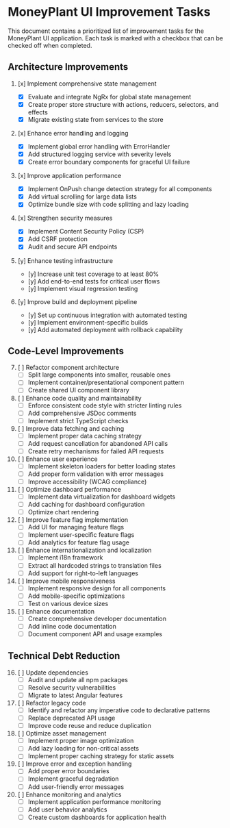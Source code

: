 # MoneyPlant UI Improvement Tasks

This document contains a prioritized list of improvement tasks for the MoneyPlant UI application. Each task is marked with a checkbox that can be checked off when completed.

## Architecture Improvements

1. [x] Implement comprehensive state management
   - [x] Evaluate and integrate NgRx for global state management
   - [x] Create proper store structure with actions, reducers, selectors, and effects
   - [x] Migrate existing state from services to the store

2. [x] Enhance error handling and logging
   - [x] Implement global error handling with ErrorHandler
   - [x] Add structured logging service with severity levels
   - [x] Create error boundary components for graceful UI failure

3. [x] Improve application performance
   - [x] Implement OnPush change detection strategy for all components
   - [x] Add virtual scrolling for large data lists
   - [x] Optimize bundle size with code splitting and lazy loading

4. [x] Strengthen security measures
   - [x] Implement Content Security Policy (CSP)
   - [x] Add CSRF protection
   - [x] Audit and secure API endpoints

5. [y] Enhance testing infrastructure
   - [y] Increase unit test coverage to at least 80%
   - [y] Add end-to-end tests for critical user flows
   - [y] Implement visual regression testing

6. [y] Improve build and deployment pipeline
   - [y] Set up continuous integration with automated testing
   - [y] Implement environment-specific builds
   - [y] Add automated deployment with rollback capability

## Code-Level Improvements

7. [ ] Refactor component architecture
   - [ ] Split large components into smaller, reusable ones
   - [ ] Implement container/presentational component pattern
   - [ ] Create shared UI component library

8. [ ] Enhance code quality and maintainability
   - [ ] Enforce consistent code style with stricter linting rules
   - [ ] Add comprehensive JSDoc comments
   - [ ] Implement strict TypeScript checks

9. [ ] Improve data fetching and caching
   - [ ] Implement proper data caching strategy
   - [ ] Add request cancellation for abandoned API calls
   - [ ] Create retry mechanisms for failed API requests

10. [ ] Enhance user experience
    - [ ] Implement skeleton loaders for better loading states
    - [ ] Add proper form validation with error messages
    - [ ] Improve accessibility (WCAG compliance)

11. [ ] Optimize dashboard performance
    - [ ] Implement data virtualization for dashboard widgets
    - [ ] Add caching for dashboard configuration
    - [ ] Optimize chart rendering

12. [ ] Improve feature flag implementation
    - [ ] Add UI for managing feature flags
    - [ ] Implement user-specific feature flags
    - [ ] Add analytics for feature flag usage

13. [ ] Enhance internationalization and localization
    - [ ] Implement i18n framework
    - [ ] Extract all hardcoded strings to translation files
    - [ ] Add support for right-to-left languages

14. [ ] Improve mobile responsiveness
    - [ ] Implement responsive design for all components
    - [ ] Add mobile-specific optimizations
    - [ ] Test on various device sizes

15. [ ] Enhance documentation
    - [ ] Create comprehensive developer documentation
    - [ ] Add inline code documentation
    - [ ] Document component API and usage examples

## Technical Debt Reduction

16. [ ] Update dependencies
    - [ ] Audit and update all npm packages
    - [ ] Resolve security vulnerabilities
    - [ ] Migrate to latest Angular features

17. [ ] Refactor legacy code
    - [ ] Identify and refactor any imperative code to declarative patterns
    - [ ] Replace deprecated API usage
    - [ ] Improve code reuse and reduce duplication

18. [ ] Optimize asset management
    - [ ] Implement proper image optimization
    - [ ] Add lazy loading for non-critical assets
    - [ ] Implement proper caching strategy for static assets

19. [ ] Improve error and exception handling
    - [ ] Add proper error boundaries
    - [ ] Implement graceful degradation
    - [ ] Add user-friendly error messages

20. [ ] Enhance monitoring and analytics
    - [ ] Implement application performance monitoring
    - [ ] Add user behavior analytics
    - [ ] Create custom dashboards for application health

